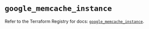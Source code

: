 # `google_memcache_instance`

Refer to the Terraform Registry for docs: [`google_memcache_instance`](https://registry.terraform.io/providers/hashicorp/google/6.26.0/docs/resources/memcache_instance).
